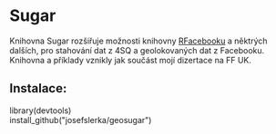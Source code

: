 <h1>Sugar</h1>
Knihovna Sugar rozšiřuje možnosti knihovny <a href="https://github.com/pablobarbera/Rfacebook">RFacebooku</a> a něktrých dalších, pro stahování dat z 4SQ a geolokovaných dat z Facebooku. Knihovna a příklady vznikly jak součást mojí dizertace na FF UK.
<h2>Instalace:</h2>

<p>library(devtools)
<br>install_github("josefslerka/geosugar")
